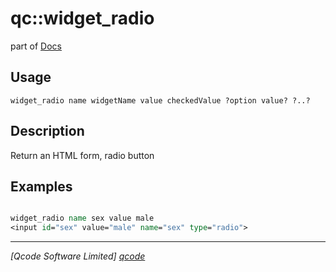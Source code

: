 qc::widget_radio
================

part of [Docs](../index.md)

Usage
-----
`
	widget_radio name widgetName value checkedValue ?option value? ?..?
    `

Description
-----------
Return an HTML form, radio button

Examples
--------
```tcl

widget_radio name sex value male
<input id="sex" value="male" name="sex" type="radio">

```

----------------------------------
*[Qcode Software Limited] [qcode]*

[qcode]: http://www.qcode.co.uk "Qcode Software"